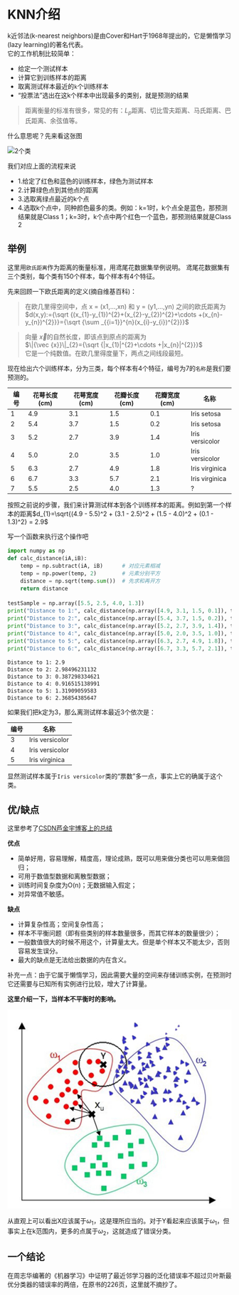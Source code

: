 
# KNN介绍

k近邻法(k-nearest neighbors)是由Cover和Hart于1968年提出的，它是懒惰学习(lazy learning)的著名代表。<br>它的工作机制比较简单：
- 给定一个测试样本
- 计算它到训练样本的距离
- 取离测试样本最近的`k`个训练样本
- “投票法”选出在这k个样本中出现最多的类别，就是预测的结果

> 距离衡量的标准有很多，常见的有：$L_p$距离、切比雪夫距离、马氏距离、巴氏距离、余弦值等。

什么意思呢？先来看这张图

![2个类](img\P1.png)

我们对应上面的流程来说
- 1.给定了红色和蓝色的训练样本，绿色为测试样本
- 2.计算绿色点到其他点的距离
- 3.选取离绿点最近的k个点
- 4.选取k个点中，同种颜色最多的类。例如：k=1时，k个点全是蓝色，那预测结果就是Class 1；k=3时，k个点中两个红色一个蓝色，那预测结果就是Class 2

## 举例

这里用`欧氏距离`作为距离的衡量标准，用鸢尾花数据集举例说明。
鸢尾花数据集有三个类别，每个类有150个样本，每个样本有4个特征。

先来回顾一下欧氏距离的定义(摘自维基百科)：<br>
> 在欧几里得空间中，点 x = (x1,...,xn) 和 y = (y1,...,yn) 之间的欧氏距离为<br>
 $d(x,y):={\sqrt  {(x_{1}-y_{1})^{2}+(x_{2}-y_{2})^{2}+\cdots +(x_{n}-y_{n})^{2}}}={\sqrt  {\sum _{{i=1}}^{n}(x_{i}-y_{i})^{2}}}$<br>
 
> 向量 ${\displaystyle {\vec {x}}}$的自然长度，即该点到原点的距离为<br>
 $\|{\vec  {x}}\|_{2}={\sqrt  {|x_{1}|^{2}+\cdots +|x_{n}|^{2}}}$<br>
 它是一个纯数值。在欧几里得度量下，两点之间线段最短。

现在给出六个训练样本，分为三类，每个样本有4个特征，编号为7的`名称`是我们要预测的。

|编号|花萼长度(cm)|花萼宽度(cm)|花瓣长度(cm)|花瓣宽度(cm)|名称|
|----|----------|-----------|-----------|----------|----|
|1|4.9|3.1|1.5|0.1|Iris setosa|
|2|5.4|3.7|1.5|0.2|Iris setosa|
|3|5.2|2.7|3.9|1.4|Iris versicolor|
|4|5.0|2.0|3.5|1.0|Iris versicolor|
|5|6.3|2.7|4.9|1.8|Iris virginica|
|6|6.7|3.3|5.7|2.1|Iris virginica|
|7|5.5|2.5|4.0|1.3|    ?    |

按照之前说的步骤，我们来计算测试样本到各个训练样本的距离。例如到第一个样本的距离$d_{1}=\sqrt{(4.9 - 5.5)^2 + (3.1 - 2.5)^2 + (1.5 - 4.0)^2 + (0.1 - 1.3)^2} = 2.9$

写一个函数来执行这个操作吧


```python
import numpy as np
def calc_distance(iA,iB):
    temp = np.subtract(iA, iB)      # 对应元素相减
    temp = np.power(temp, 2)        # 元素分别平方
    distance = np.sqrt(temp.sum())  # 先求和再开方
    return distance

testSample = np.array([5.5, 2.5, 4.0, 1.3])
print("Distance to 1:", calc_distance(np.array([4.9, 3.1, 1.5, 0.1]), testSample))
print("Distance to 2:", calc_distance(np.array([5.4, 3.7, 1.5, 0.2]), testSample))
print("Distance to 3:", calc_distance(np.array([5.2, 2.7, 3.9, 1.4]), testSample))
print("Distance to 4:", calc_distance(np.array([5.0, 2.0, 3.5, 1.0]), testSample))
print("Distance to 5:", calc_distance(np.array([6.3, 2.7, 4.9, 1.8]), testSample))
print("Distance to 6:", calc_distance(np.array([6.7, 3.3, 5.7, 2.1]), testSample))
```

    Distance to 1: 2.9
    Distance to 2: 2.98496231132
    Distance to 3: 0.387298334621
    Distance to 4: 0.916515138991
    Distance to 5: 1.31909059583
    Distance to 6: 2.36854385647


如果我们把k定为3，那么离测试样本最近3个依次是：

|编号|名称|
|----|---|
|3|Iris versicolor|
|4|Iris versicolor|
|5|Iris virginica|

显然测试样本属于`Iris versicolor`类的“票数”多一点，事实上它的确属于这个类。

## 优/缺点

这里参考了[CSDN芦金宇博客上的总结](https://blog.csdn.net/ch1209498273/article/details/78440276)

**优点**
- 简单好用，容易理解，精度高，理论成熟，既可以用来做分类也可以用来做回归；
- 可用于数值型数据和离散型数据；
- 训练时间复杂度为O(n)；无数据输入假定；
- 对异常值不敏感。


**缺点**
- 计算复杂性高；空间复杂性高；
- 样本不平衡问题（即有些类别的样本数量很多，而其它样本的数量很少）；
- 一般数值很大的时候不用这个，计算量太大。但是单个样本又不能太少，否则容易发生误分。
- 最大的缺点是无法给出数据的内在含义。

补充一点：由于它属于懒惰学习，因此需要大量的空间来存储训练实例，在预测时它还需要与已知所有实例进行比较，增大了计算量。

**这里介绍一下，当样本不平衡时的影响。**

![不平衡](img\P2.png)

从直观上可以看出X应该属于$\omega_{1}$，这是理所应当的。对于Y看起来应该属于$\omega_{1}$，但事实上在k范围内，更多的点属于$\omega_{2}$，这就造成了错误分类。<br>

## 一个结论

在周志华编著的《机器学习》中证明了最近邻学习器的泛化错误率不超过贝叶斯最优分类器的错误率的两倍，在原书的226页，这里就不摘抄了。


```python

```
